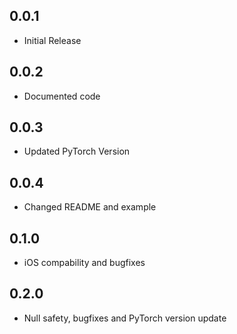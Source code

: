 ## 0.0.1

* Initial Release

## 0.0.2

* Documented code

## 0.0.3

* Updated PyTorch Version

## 0.0.4

* Changed README and example

## 0.1.0

* iOS compability and bugfixes

## 0.2.0

* Null safety, bugfixes and PyTorch version update
